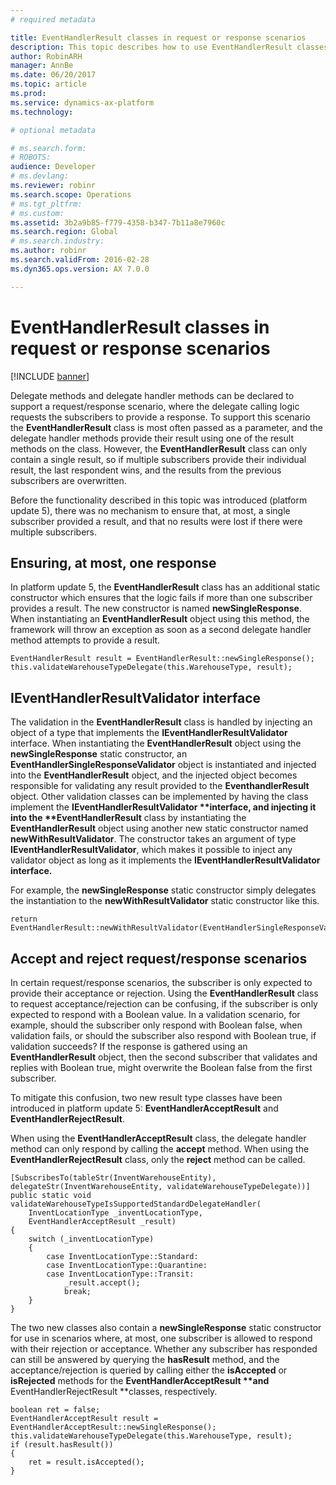 ```yaml
---
# required metadata

title: EventHandlerResult classes in request or response scenarios
description: This topic describes how to use EventHandlerResult classes with delegate methods.
author: RobinARH
manager: AnnBe
ms.date: 06/20/2017
ms.topic: article
ms.prod: 
ms.service: dynamics-ax-platform
ms.technology: 

# optional metadata

# ms.search.form: 
# ROBOTS: 
audience: Developer
# ms.devlang: 
ms.reviewer: robinr
ms.search.scope: Operations
# ms.tgt_pltfrm: 
# ms.custom: 
ms.assetid: 3b2a9b85-f779-4358-b347-7b11a8e7960c
ms.search.region: Global
# ms.search.industry: 
ms.author: robinr
ms.search.validFrom: 2016-02-28
ms.dyn365.ops.version: AX 7.0.0

---
```


# EventHandlerResult classes in request or response scenarios

[!INCLUDE [banner](../includes/banner.md)]

Delegate methods and delegate handler methods can be declared to support a request/response scenario, where the delegate calling logic requests the subscribers to provide a response. To support this scenario the **EventHandlerResult** class is most often passed as a parameter, and the delegate handler methods provide their result using one of the result methods on the class. However, the **EventHandlerResult** class can only contain a single result, so if multiple subscribers provide their individual result, the last respondent wins, and the results from the previous subscribers are overwritten.

Before the functionality described in this topic was introduced (platform update 5), there was no mechanism to ensure that, at most, a single subscriber provided a result, and that no results were lost if there were multiple subscribers.

## Ensuring, at most, one response

In platform update 5, the **EventHandlerResult** class has an additional static constructor which ensures that the logic fails if more than one subscriber provides a result. The new constructor is named **newSingleResponse**. When instantiating an **EventHandlerResult** object using this method, the framework will throw an exception as soon as a second delegate handler method attempts to provide a result.

    EventHandlerResult result = EventHandlerResult::newSingleResponse();
    this.validateWarehouseTypeDelegate(this.WarehouseType, result);

## IEventHandlerResultValidator interface

The validation in the <strong>EventHandlerResult</strong> class is handled by injecting an object of a type that implements the <strong>IEventHandlerResultValidator</strong> interface. When instantiating the <strong>EventHandlerResult</strong> object using the <strong>newSingleResponse</strong> static constructor, an <strong>EventHandlerSingleResponseValidator</strong> object is instantiated and injected into the <strong>EventHandlerResult</strong> object, and the injected object becomes responsible for validating any result provided to the <strong>EventhandlerResult</strong> object. Other validation classes can be implemented by having the class implement the <strong>IEventHandlerResultValidator **interface, and injecting it into the **EventHandlerResult</strong> class by instantiating the <strong>EventHandlerResult</strong> object using another new static constructor named <strong>newWithResultValidator</strong>. The constructor takes an argument of type <strong>IEventHandlerResultValidator</strong>, which makes it possible to inject any validator object as long as it implements the <strong>IEventHandlerResultValidator **interface</strong>.**

For example, the <strong>newSingleResponse</strong> static constructor simply delegates the instantiation to the **newWithResultValidator** static constructor like this.

    return EventHandlerResult::newWithResultValidator(EventHandlerSingleResponseValidator::construct());

## Accept and reject request/response scenarios

In certain request/response scenarios, the subscriber is only expected to provide their acceptance or rejection. Using the **EventHandlerResult** class to request acceptance/rejection can be confusing, if the subscriber is only expected to respond with a Boolean value. In a validation scenario, for example, should the subscriber only respond with Boolean false, when validation fails, or should the subscriber also respond with Boolean true, if validation succeeds? If the response is gathered using an **EventHandlerResult** object, then the second subscriber that validates and replies with Boolean true, might overwrite the Boolean false from the first subscriber.

To mitigate this confusion, two new result type classes have been introduced in platform update 5: **EventHandlerAcceptResult** and **EventHandlerRejectResult**.

When using the **EventHandlerAcceptResult** class, the delegate handler method can only respond by calling the **accept** method. When using the **EventHandlerRejectResult** class, only the **reject** method can be called.

    [SubscribesTo(tableStr(InventWarehouseEntity), delegateStr(InventWarehouseEntity, validateWarehouseTypeDelegate))]
    public static void validateWarehouseTypeIsSupportedStandardDelegateHandler(
        InventLocationType _inventLocationType, 
        EventHandlerAcceptResult _result)
    {
        switch (_inventLocationType)
        {
            case InventLocationType::Standard: 
            case InventLocationType::Quarantine: 
            case InventLocationType::Transit: 
                _result.accept(); 
                break; 
        }     
    }

The two new classes also contain a <strong>newSingleResponse</strong> static constructor for use in scenarios where, at most, one subscriber is allowed to respond with their rejection or acceptance. Whether any subscriber has responded can still be answered by querying the <strong>hasResult</strong> method, and the acceptance/rejection is queried by calling either the <strong>isAccepted</strong> or <strong>isRejected</strong> methods for the <strong>EventHandlerAcceptResult **and</strong> EventHandlerRejectResult **classes, respectively.

    boolean ret = false;
    EventHandlerAcceptResult result = EventHandlerAcceptResult::newSingleResponse(); 
    this.validateWarehouseTypeDelegate(this.WarehouseType, result);
    if (result.hasResult())
    {
        ret = result.isAccepted();
    }


